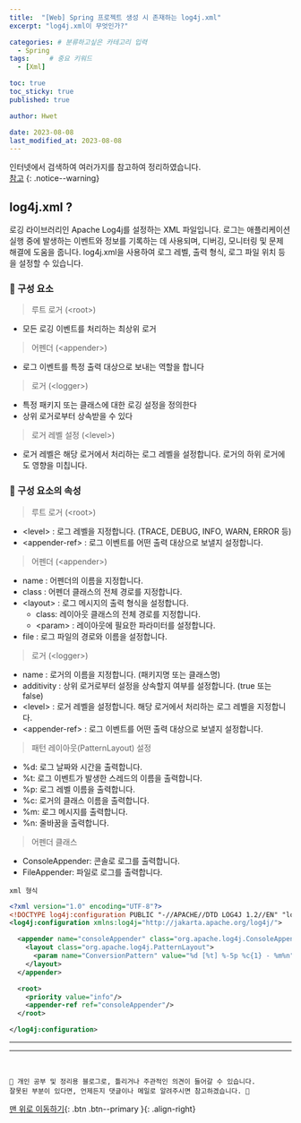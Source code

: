 ```yaml
---
title:  "[Web] Spring 프로젝트 생성 시 존재하는 log4j.xml"  
excerpt: "log4j.xml이 무엇인가?"

categories: # 분류하고싶은 카테고리 입력
  - Spring
tags:     # 중요 키워드
  - [Xml]

toc: true
toc_sticky: true
published: true

author: Hwet

date: 2023-08-08
last_modified_at: 2023-08-08
---
```


인터넷에서 검색하여 여러가지를 참고하여 정리하였습니다.  
[참고]()
{: .notice--warning}


## log4j.xml ?

로깅 라이브러리인 Apache Log4j를 설정하는 XML 파일입니다. 
로그는 애플리케이션 실행 중에 발생하는 이벤트와 정보를 기록하는 데 사용되며, 디버깅, 모니터링 및 문제 해결에 도움을 줍니다. 
log4j.xml을 사용하여 로그 레벨, 출력 형식, 로그 파일 위치 등을 설정할 수 있습니다.

### 📌 구성 요소

> 루트 로거 (&lt;root&gt;)

- 모든 로깅 이벤트를 처리하는 최상위 로거

> 어펜더 (&lt;appender&gt;)

- 로그 이벤트를 특정 출력 대상으로 보내는 역할을 합니다 

> 로거 (&lt;logger&gt;)

- 특정 패키지 또는 클래스에 대한 로깅 설정을 정의한다
- 상위 로거로부터 상속받을 수 있다

> 로거 레벨 설정 (&lt;level&gt;)

- 로거 레벨은 해당 로거에서 처리하는 로그 레벨을 설정합니다. 로거의 하위 로거에도 영향을 미칩니다.



### 📌 구성 요소의 속성

> 루트 로거 (&lt;root&gt;)

- &lt;level&gt; : 로그 레벨을 지정합니다. (TRACE, DEBUG, INFO, WARN, ERROR 등)
- &lt;appender-ref&gt; : 로그 이벤트를 어떤 출력 대상으로 보낼지 설정합니다.

> 어펜더 (&lt;appender&gt;)

- name : 어펜더의 이름을 지정합니다.
- class : 어펜더 클래스의 전체 경로를 지정합니다.
- &lt;layout&gt; : 로그 메시지의 출력 형식을 설정합니다.
  - class: 레이아웃 클래스의 전체 경로를 지정합니다.
  - &lt;param&gt; : 레이아웃에 필요한 파라미터를 설정합니다.
- file : 로그 파일의 경로와 이름을 설정합니다.

> 로거 (&lt;logger&gt;)

- name : 로거의 이름을 지정합니다. (패키지명 또는 클래스명)
- additivity : 상위 로거로부터 설정을 상속할지 여부를 설정합니다. (true 또는 false)
- &lt;level&gt; : 로거 레벨을 설정합니다. 해당 로거에서 처리하는 로그 레벨을 지정합니다.
- &lt;appender-ref&gt; : 로그 이벤트를 어떤 출력 대상으로 보낼지 설정합니다.

> 패턴 레이아웃(PatternLayout) 설정

- %d: 로그 날짜와 시간을 출력합니다.
- %t: 로그 이벤트가 발생한 스레드의 이름을 출력합니다.
- %p: 로그 레벨 이름을 출력합니다.
- %c: 로거의 클래스 이름을 출력합니다.
- %m: 로그 메시지를 출력합니다.
- %n: 줄바꿈을 출력합니다.

> 어펜더 클래스

- ConsoleAppender: 콘솔로 로그를 출력합니다.
- FileAppender: 파일로 로그를 출력합니다.

`xml 형식`

```xml
<?xml version="1.0" encoding="UTF-8"?>
<!DOCTYPE log4j:configuration PUBLIC "-//APACHE//DTD LOG4J 1.2//EN" "log4j.dtd">
<log4j:configuration xmlns:log4j="http://jakarta.apache.org/log4j/">

  <appender name="consoleAppender" class="org.apache.log4j.ConsoleAppender">
    <layout class="org.apache.log4j.PatternLayout">
      <param name="ConversionPattern" value="%d [%t] %-5p %c{1} - %m%n"/>
    </layout>
  </appender>

  <root>
    <priority value="info"/>
    <appender-ref ref="consoleAppender"/>
  </root>

</log4j:configuration>
```


*** 



***
<br>
    
    📢 개인 공부 및 정리용 블로그로, 틀리거나 주관적인 의견이 들어갈 수 있습니다.
    잘못된 부분이 있다면, 언제든지 댓글이나 메일로 알려주시면 참고하겠습니다. 🔔

[맨 위로 이동하기](#){: .btn .btn--primary }{: .align-right}